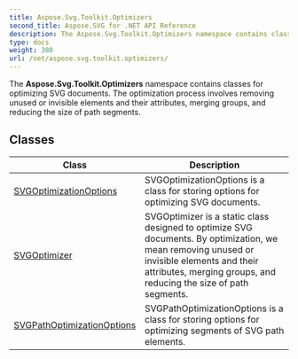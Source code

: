 ```yaml
---
title: Aspose.Svg.Toolkit.Optimizers
second_title: Aspose.SVG for .NET API Reference
description: The Aspose.Svg.Toolkit.Optimizers namespace contains classes for optimizing SVG documents. The optimization process involves removing unused or invisible elements and their attributes merging groups and reducing the size of path segments
type: docs
weight: 380
url: /net/aspose.svg.toolkit.optimizers/
---
```

The **Aspose.Svg.Toolkit.Optimizers** namespace contains classes for optimizing SVG documents. The optimization process involves removing unused or invisible elements and their attributes, merging groups, and reducing the size of path segments.

## Classes

| Class | Description |
| --- | --- |
| [SVGOptimizationOptions](./svgoptimizationoptions/) | SVGOptimizationOptions is a class for storing options for optimizing SVG documents. |
| [SVGOptimizer](./svgoptimizer/) | SVGOptimizer is a static class designed to optimize SVG documents. By optimization, we mean removing unused or invisible elements and their attributes, merging groups, and reducing the size of path segments. |
| [SVGPathOptimizationOptions](./svgpathoptimizationoptions/) | SVGPathOptimizationOptions is a class for storing options for optimizing segments of SVG path elements. |
